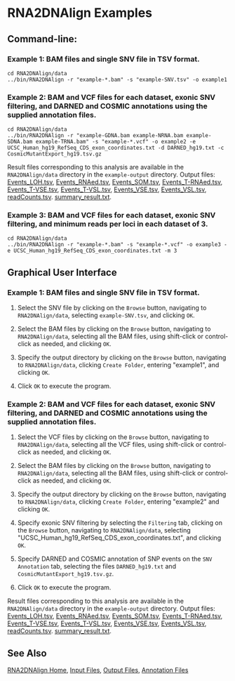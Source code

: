 # RNA2DNAlign Examples

## Command-line:

### Example 1: BAM files and single SNV file in TSV format.

    cd RNA2DNAlign/data
    ../bin/RNA2DNAlign -r "example-*.bam" -s "example-SNV.tsv" -o example1

### Example 2: BAM and VCF files for each dataset, exonic SNV filtering, and DARNED and COSMIC annotations using the supplied annotation files.

    cd RNA2DNAlign/data
    ../bin/RNA2DNAlign -r "example-GDNA.bam example-NRNA.bam example-SDNA.bam example-TRNA.bam" -s "example-*.vcf" -o example2 -e UCSC_Human_hg19_RefSeq_CDS_exon_coordinates.txt -d DARNED_hg19.txt -c CosmicMutantExport_hg19.tsv.gz

Result files corresponding to this analysis are available in the `RNA2DNAlign/data` directory in the `example-output` directory. Output files: [Events_LOH.tsv](../data/example-output/Events_LOH.tsv), [Events_RNAed.tsv](../data/example-output/Events_RNAed.tsv), [Events_SOM.tsv](../data/example-output/Events_SOM.tsv), [Events_T-RNAed.tsv](../data/example-output/Events_T-RNAed.tsv), [Events_T-VSE.tsv](../data/example-output/Events_T-VSE.tsv), [Events_T-VSL.tsv](../data/example-output/Events_T-VSL.tsv), [Events_VSE.tsv](../data/example-output/Events_VSE.tsv), [Events_VSL.tsv](../data/example-output/Events_VSL.tsv), [readCounts.tsv](../data/example-output/readCounts.tsv). [summary_result.txt](../data/example-output/summary_result.txt).

### Example 3: BAM and VCF files for each dataset, exonic SNV filtering, and minimum reads per loci in each dataset of 3. 

    cd RNA2DNAlign/data
    ../bin/RNA2DNAlign -r "example-*.bam" -s "example-*.vcf" -o example3 -e UCSC_Human_hg19_RefSeq_CDS_exon_coordinates.txt -m 3

## Graphical User Interface

### Example 1: BAM files and single SNV file in TSV format.

1. Select the SNV file by clicking on the `Browse` button, navigating to `RNA2DNAlign/data`, selecting `example-SNV.tsv`, and clicking `OK`.

2. Select the BAM files by clicking on the `Browse` button, navigating to `RNA2DNAlign/data`, selecting all the BAM files, using shift-click or control-click as needed, and clicking `OK`.

3. Specify the output directory by clicking on the `Browse` button, navigating to `RNA2DNAlign/data`, clicking `Create Folder`, entering "example1", and clicking `OK`.

4. Click `OK` to execute the program.

### Example 2: BAM and VCF files for each dataset, exonic SNV filtering, and DARNED and COSMIC annotations using the supplied annotation files.

1. Select the VCF files by clicking on the `Browse` button, navigating to `RNA2DNAlign/data`, selecting all the VCF files, using shift-click or control-click as needed, and clicking `OK`.

2. Select the BAM files by clicking on the `Browse` button, navigating to `RNA2DNAlign/data`, selecting all the BAM files, using shift-click or control-click as needed, and clicking `OK`.

3. Specify the output directory by clicking on the `Browse` button, navigating to `RNA2DNAlign/data`, clicking `Create Folder`, entering "example2" and clicking `OK`.

4. Specify exonic SNV filtering by selecting the `Filtering` tab, clicking on the `Browse` button, navigating to `RNA2DNAlign/data`, selecting "UCSC_Human_hg19_RefSeq_CDS_exon_coordinates.txt", and clicking `OK`.

5. Specify DARNED and COSMIC annotation of SNP events on the `SNV Annotation` tab, selecting the files `DARNED_hg19.txt` and `CosmicMutantExport_hg19.tsv.gz`. 

6. Click `OK` to execute the program.

Result files corresponding to this analysis are available in the `RNA2DNAlign/data` directory in the `example-output` directory. Output files: [Events_LOH.tsv](../data/example-output/Events_LOH.tsv), [Events_RNAed.tsv](../data/example-output/Events_RNAed.tsv), [Events_SOM.tsv](../data/example-output/Events_SOM.tsv), [Events_T-RNAed.tsv](../data/example-output/Events_T-RNAed.tsv), [Events_T-VSE.tsv](../data/example-output/Events_T-VSE.tsv), [Events_T-VSL.tsv](../data/example-output/Events_T-VSL.tsv), [Events_VSE.tsv](../data/example-output/Events_VSE.tsv), [Events_VSL.tsv](../data/example-output/Events_VSL.tsv), [readCounts.tsv](../data/example-output/readCounts.tsv). [summary_result.txt](../data/example-output/summary_result.txt).

## See Also

[RNA2DNAlign Home](..), [Input Files](InputFiles.md), [Output Files](OutputFiles.md), [Annotation Files](AnnotationFiles.md)


